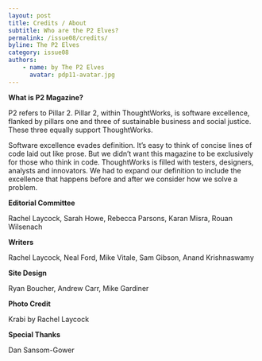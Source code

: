 ```yaml
---
layout: post
title: Credits / About
subtitle: Who are the P2 Elves?
permalink: /issue08/credits/
byline: The P2 Elves
category: issue08
authors:
    - name: by The P2 Elves
      avatar: pdp11-avatar.jpg
---
```

**What is P2 Magazine?**

P2 refers to Pillar 2. Pillar 2, within ThoughtWorks, is software excellence, flanked by pillars one and three of sustainable business and social justice. These three equally support ThoughtWorks.

Software excellence evades definition. It’s easy to think of concise lines of code laid out like prose. But we didn’t want this magazine to be exclusively for those who think in code. ThoughtWorks is filled with testers, designers, analysts and innovators. We had to expand our definition to include the excellence that happens before and after we consider how we solve a problem.

**Editorial Committee**

Rachel Laycock, Sarah Howe, Rebecca Parsons, Karan Misra, Rouan Wilsenach

**Writers**

Rachel Laycock, Neal Ford, Mike Vitale, Sam Gibson, Anand Krishnaswamy

**Site Design**

Ryan Boucher, Andrew Carr, Mike Gardiner

**Photo Credit**

Krabi by Rachel Laycock

**Special Thanks**

Dan Sansom-Gower
